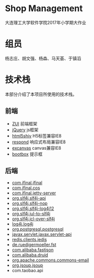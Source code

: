 # Shop Management

大连理工大学软件学院2017年小学期大作业

# 组员

 杨志庄、胡文强、杨森、马天荟、于镇滔

# 技术栈
本部分介绍了本项目所使用的技术栈。

## 前端
* [ZUI](http://zui.sexy/) 前端框架
* [jQuery](http://jquery.com/) js框架
* [html5shiv](https://github.com/aFarkas/html5shiv/) H5标签兼容IE8
* [respond](https://github.com/scottjehl/respond) 响应式布局兼容IE8
* [excanvas](https://code.google.com/p/explorercanvas/) canvas兼容IE8
* [bootbox](http://bootboxjs.com/#) 提示框

## 后端
* [com.jfinal.jfinal](https://mvnrepository.com/artifact/com.jfinal/jfinal)
* [com.jfinal.cos](https://mvnrepository.com/artifact/com.jfinal/cos)
* [com.jfinal.jetty-server](https://mvnrepository.com/artifact/com.jfinal/jetty-server)
* [org.slf4j.slf4j-api](https://mvnrepository.com/artifact/org.slf4j/slf4j-api)
* [org.slf4j.slf4j-nop](https://mvnrepository.com/artifact/org.slf4j/slf4j-nop)
* [org.slf4j.slf4j-log4j12](https://mvnrepository.com/artifact/org.slf4j/slf4j-log4j12)
* [org.slf4j.jul-to-slf4j](https://mvnrepository.com/artifact/org.slf4j/jul-to-slf4j)
* [org.slf4j.jcl-over-slf4j](https://mvnrepository.com/artifact/org.slf4j/jcl-over-slf4j)
* [log4j.log4j](https://mvnrepository.com/artifact/log4j/log4j)
* [org.postgresql.postgresql](https://mvnrepository.com/artifact/org.postgresql/postgresql)
* [javax.servlet.javax.servlet-api](https://mvnrepository.com/artifact/javax.servlet/javax.servlet-api)
* [redis.clients.jedis](https://mvnrepository.com/artifact/redis.clients/jedis)
* [de.ruedigermoeller.fst](https://mvnrepository.com/artifact/de.ruedigermoeller/fst)
* [com.alibaba.fastjson](https://mvnrepository.com/artifact/com.alibaba/fastjson)
* [com.alibaba.druid](https://mvnrepository.com/artifact/com.alibaba/druid)
* [org.apache.commons.commons-email](https://mvnrepository.com/artifact/org.apache.commons/commons-email)
* [org.jsoup.jsoup](https://mvnrepository.com/artifact/org.jsoup/jsoup)
* com.taobao.api
